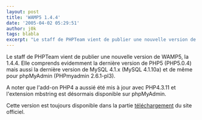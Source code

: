 ```yaml
---
layout: post
title: 'WAMP5 1.4.4'
date: '2005-04-02 05:29:51'
author: j0k
tags: blabla
excerpt: "Le staff de PHPTeam vient de publier une nouvelle version de WAMP5, la 1.4.4.   Elle comprends evidemment la dernière version de PHP5 (PHP5.0.4) mais aussi la dernière version de MySQL 4.1.x (MySQL 4.1.10a) et de même pour phpMyAdmin (PHPmyadmin 2.6.1-pl3).  \n  \nA noter que l'add-on PHP4 a aussié été mis à jour avec PHP4.3.11 et l'extension mbstring est      …"
---
```


Le staff de PHPTeam vient de publier une nouvelle version de WAMP5, la 1.4.4.   Elle comprends evidemment la dernière version de PHP5 (PHP5.0.4) mais aussi la dernière version de MySQL 4.1.x (MySQL 4.1.10a) et de même pour phpMyAdmin (PHPmyadmin 2.6.1-pl3).

A noter que l'add-on PHP4 a aussié été mis à jour avec PHP4.3.11 et l'extension mbstring est désormais disponible sur phpMyAdmin.

Cette version est toujours disponible dans la partie [téléchargement](http://www.wampserver.com/download.php) du site officiel.
